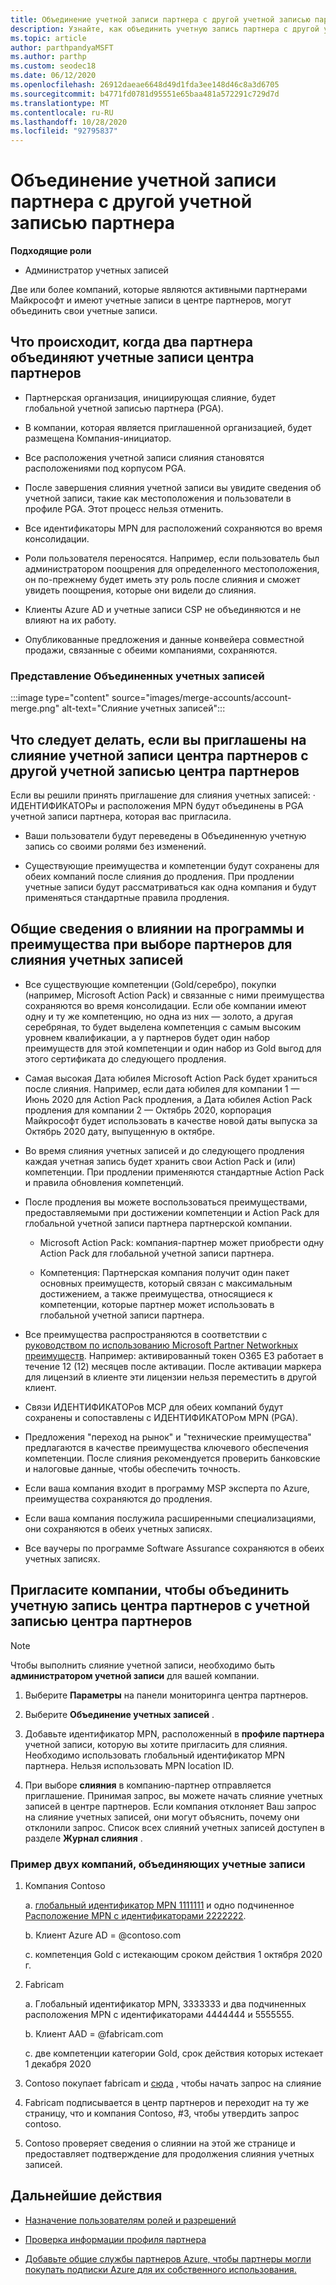 ```yaml
---
title: Объединение учетной записи партнера с другой учетной записью партнера
description: Узнайте, как объединить учетную запись партнера с другой учетной записью партнера в центре партнеров — для компаний, которые являются активными партнерами Майкрософт в центре партнеров.
ms.topic: article
author: parthpandyaMSFT
ms.author: parthp
ms.custom: seodec18
ms.date: 06/12/2020
ms.openlocfilehash: 26912daeae6648d49d1fda3ee148d46c8a3d6705
ms.sourcegitcommit: b4771fd0781d95551e65baa481a572291c729d7d
ms.translationtype: MT
ms.contentlocale: ru-RU
ms.lasthandoff: 10/28/2020
ms.locfileid: "92795837"
---
```

# <a name="merge-your-partner-account-with-another-partner-account"></a>Объединение учетной записи партнера с другой учетной записью партнера

**Подходящие роли**

- Администратор учетных записей

Две или более компаний, которые являются активными партнерами Майкрософт и имеют учетные записи в центре партнеров, могут объединить свои учетные записи.

## <a name="what-happens-when-two-partners-elect-to-merge-their-partner-center-accounts"></a>Что происходит, когда два партнера объединяют учетные записи центра партнеров

- Партнерская организация, инициирующая слияние, будет глобальной учетной записью партнера (PGA).

- В компании, которая является приглашенной организацией, будет размещена Компания-инициатор.

- Все расположения учетной записи слияния становятся расположениями под корпусом PGA.

- После завершения слияния учетной записи вы увидите сведения об учетной записи, такие как местоположения и пользователи в профиле PGA. Этот процесс нельзя отменить.

- Все идентификаторы MPN для расположений сохраняются во время консолидации.

- Роли пользователя переносятся. Например, если пользователь был администратором поощрения для определенного местоположения, он по-прежнему будет иметь эту роль после слияния и сможет увидеть поощрения, которые они видели до слияния.

- Клиенты Azure AD и учетные записи CSP не объединяются и не влияют на их работу.

- Опубликованные предложения и данные конвейера совместной продажи, связанные с обеими компаниями, сохраняются.

### <a name="view-of-merged-accounts"></a>Представление Объединенных учетных записей

:::image type="content" source="images/merge-accounts/account-merge.png" alt-text="Слияние учетных записей":::

## <a name="what-to-expect-if-you-have-been-invited-to-merge-your-partner-center-account-with-another-partner-center-account"></a>Что следует делать, если вы приглашены на слияние учетной записи центра партнеров с другой учетной записью центра партнеров

Если вы решили принять приглашение для слияния учетных записей: · ИДЕНТИФИКАТОРы и расположения MPN будут объединены в PGA учетной записи партнера, которая вас пригласила.

- Ваши пользователи будут переведены в Объединенную учетную запись со своими ролями без изменений.

- Существующие преимущества и компетенции будут сохранены для обеих компаний после слияния до продления. При продлении учетные записи будут рассматриваться как одна компания и будут применяться стандартные правила продления.

## <a name="understand-the-impacts-to-programs-and-benefits-when-partners-elect-to-merge-accounts"></a>Общие сведения о влиянии на программы и преимущества при выборе партнеров для слияния учетных записей

- Все существующие компетенции (Gold/серебро), покупки (например, Microsoft Action Pack) и связанные с ними преимущества сохраняются во время консолидации. Если обе компании имеют одну и ту же компетенцию, но одна из них — золото, а другая серебряная, то будет выделена компетенция с самым высоким уровнем квалификации, а у партнеров будет один набор преимуществ для этой компетенции и один набор из Gold выгод для этого сертификата до следующего продления. 

- Самая высокая Дата юбилея Microsoft Action Pack будет храниться после слияния. Например, если дата юбилея для компании 1 — Июнь 2020 для Action Pack продления, а Дата юбилея Action Pack продления для компании 2 — Октябрь 2020, корпорация Майкрософт будет использовать в качестве новой даты выпуска за Октябрь 2020 дату, выпущенную в октябре.

- Во время слияния учетных записей и до следующего продления каждая учетная запись будет хранить свои Action Pack и (или) компетенции. При продлении применяются стандартные Action Pack и правила обновления компетенций.

- После продления вы можете воспользоваться преимуществами, предоставляемыми при достижении компетенции и Action Pack для глобальной учетной записи партнера партнерской компании.

  - Microsoft Action Pack: компания-партнер может приобрести одну Action Pack для глобальной учетной записи партнера.

  - Компетенция: Партнерская компания получит один пакет основных преимуществ, который связан с максимальным достижением, а также преимущества, относящиеся к компетенции, которые партнер может использовать в глобальной учетной записи партнера.

- Все преимущества распространяются в соответствии с [руководством по использованию Microsoft Partner Networkных преимуществ](https://aka.ms/partner-benefits-use-guide). Например: активированный токен O365 E3 работает в течение 12 (12) месяцев после активации. После активации маркера для лицензий в клиенте эти лицензии нельзя переместить в другой клиент.

- Связи ИДЕНТИФИКАТОРов MCP для обеих компаний будут сохранены и сопоставлены с ИДЕНТИФИКАТОРом MPN (PGA).

- Предложения "переход на рынок" и "технические преимущества" предлагаются в качестве преимущества ключевого обеспечения компетенции. После слияния рекомендуется проверить банковские и налоговые данные, чтобы обеспечить точность.

- Если ваша компания входит в программу MSP эксперта по Azure, преимущества сохраняются до продления.

- Если ваша компания послужила расширенными специализациями, они сохраняются в обеих учетных записях.

- Все ваучеры по программе Software Assurance сохраняются в обеих учетных записях. 

## <a name="invite-a-company-to-merge-their-partner-center-account-with-your-partner-center-account"></a>Пригласите компании, чтобы объединить учетную запись центра партнеров с учетной записью центра партнеров

>[!Note]
>Чтобы выполнить слияние учетной записи, необходимо быть **администратором учетной записи** для вашей компании.

1. Выберите **Параметры** на панели мониторинга центра партнеров. 

2. Выберите **Объединение учетных записей** .

3. Добавьте идентификатор MPN, расположенный в **профиле партнера** учетной записи, которую вы хотите пригласить для слияния. Необходимо использовать глобальный идентификатор MPN партнера. Нельзя использовать MPN location ID.

4. При выборе **слияния** в компанию-партнер отправляется приглашение. Принимая запрос, вы можете начать слияние учетных записей в центре партнеров. Если компания отклоняет Ваш запрос на слияние учетных записей, они могут объяснить, почему они отклонили запрос. Список всех слияний учетных записей доступен в разделе **Журнал слияния** .
 
### <a name="example-of-two-companies-merging-accounts"></a>Пример двух компаний, объединяющих учетные записи

1. Компания Contoso 

    а. [глобальный идентификатор MPN 1111111](https://partner.microsoft.com/pcv/accountsettings/connectedpartnerprofile) и одно подчиненное [Расположение MPN с идентификаторами 2222222](https://partner.microsoft.com/pcv/accountsettings/locationsprofile).
  
    b. Клиент Azure AD = @contoso.com
 
    c. компетенция Gold с истекающим сроком действия 1 октября 2020 г.
2. Fabricam
 
    а.  Глобальный идентификатор MPN, 3333333 и два подчиненных расположения MPN с идентификаторами 4444444 и 5555555.

    b.  Клиент AAD = @fabricam.com

    c.  две компетенции категории Gold, срок действия которых истекает 1 декабря 2020
3.  Contoso покупает fabricam и [сюда](https://partner.microsoft.com/dashboard/account/merger) , чтобы начать запрос на слияние
4.  Fabricam подписывается в центр партнеров и переходит на ту же страницу, что и компания Contoso, #3, чтобы утвердить запрос contoso.
5.  Contoso проверяет сведения о слиянии на этой же странице и предоставляет подтверждение для продолжения слияния учетных записей.
    
## <a name="next-steps"></a>Дальнейшие действия

- [Назначение пользователям ролей и разрешений](permissions-overview.md)

- [Проверка информации профиля партнера](update-your-partner-profile.md)

- [Добавьте общие службы партнеров Azure, чтобы партнеры могли покупать подписки Azure для их собственного использования.](shared-services.md)
